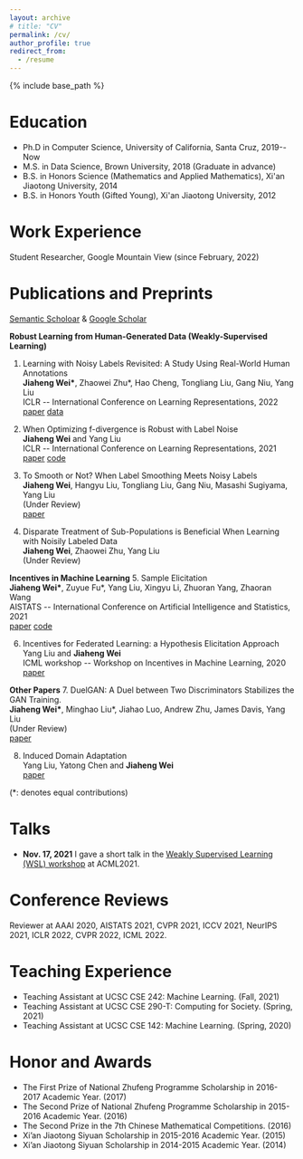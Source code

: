 ```yaml
---
layout: archive
# title: "CV"
permalink: /cv/
author_profile: true
redirect_from:
  - /resume
---
```


{% include base_path %}

Education
======
* Ph.D in Computer Science, University of California, Santa Cruz, 2019--Now
* M.S. in Data Science, Brown University, 2018  (Graduate in advance)
* B.S. in Honors Science (Mathematics and Applied Mathematics), Xi'an Jiaotong University, 2014
* B.S. in Honors Youth (Gifted Young), Xi'an Jiaotong University, 2012

Work Experience
======
Student Researcher, Google Mountain View (since February, 2022)

Publications and Preprints
======
[Semantic Scholoar](https://www.semanticscholar.org/author/Jiaheng-Wei/103410241) & [Google Scholar](https://scholar.google.com/citations?hl=en&view_op=list_works&gmla=AJsN-F4mzzRmyicjKgyJuE_WLzx_tpVQntZMEAN1HK6chxXKFENXHN68EgZTimHO8MrddNz0k99myPtWpGaSGugghQJktT4mVvqGV33rBg7DnSMTjo5630I&user=gfB8UaIAAAAJ)

**Robust Learning from Human-Generated Data (Weakly-Supervised Learning)**
1.	Learning with Noisy Labels Revisited: A Study Using Real-World Human Annotations     
**Jiaheng Wei\***, Zhaowei Zhu\*, Hao Cheng, Tongliang Liu, Gang Niu, Yang Liu     
ICLR -- International Conference on Learning Representations, 2022           
[paper](https://openreview.net/forum?id=TBWA6PLJZQm&referrer=%5BAuthor%20Console%5D(%2Fgroup%3Fid%3DICLR.cc%2F2022%2FConference%2FAuthors%23your-submissions))  [data](http://noisylabels.com/) 

2.  When Optimizing f-divergence is Robust with Label Noise           
**Jiaheng Wei** and Yang Liu      
ICLR -- International Conference on Learning Representations, 2021         
[paper](https://openreview.net/forum?id=WesiCoRVQ15)  [code](https://github.com/weijiaheng/Robust-f-divergence-measures)

3.  To Smooth or Not? When Label Smoothing Meets Noisy Labels       
**Jiaheng Wei**, Hangyu Liu, Tongliang Liu, Gang Niu, Masashi Sugiyama, Yang Liu         
(Under Review)           
[paper](https://arxiv.org/abs/2106.04149)  

4.  Disparate Treatment of Sub-Populations is Beneficial When Learning with Noisily Labeled Data             
**Jiaheng Wei**, Zhaowei Zhu, Yang Liu               
(Under Review)  

**Incentives in Machine Learning**
5.	Sample Elicitation           
**Jiaheng Wei\***, Zuyue Fu*, Yang Liu, Xingyu Li, Zhuoran Yang, Zhaoran Wang           
AISTATS -- International Conference on Artificial Intelligence and Statistics, 2021           
[paper](https://proceedings.mlr.press/v130/wei21c)  [code](https://github.com/weijiaheng/Credible-sample-elicitation)

6.	Incentives for Federated Learning: a Hypothesis Elicitation Approach           
Yang Liu and **Jiaheng Wei**            
ICML workshop -- Workshop on Incentives in Machine Learning, 2020               
[paper](https://arxiv.org/abs/2007.10596)     

**Other Papers**
7.	DuelGAN: A Duel between Two Discriminators Stabilizes the GAN Training.           
**Jiaheng Wei\***, Minghao Liu\*, Jiahao Luo, Andrew Zhu, James Davis, Yang Liu               
(Under Review)            
[paper](https://arxiv.org/abs/2101.07524)           

8.	Induced Domain Adaptation           
Yang Liu, Yatong Chen and **Jiaheng Wei**           
[paper](https://arxiv.org/abs/2107.05911)           

(\*: denotes equal contributions)       

Talks
======
* **Nov. 17, 2021** I gave a short talk in the [Weakly Supervised Learning (WSL) workshop](https://wsl-workshop.github.io/acml21.html) at ACML2021. 
  
Conference Reviews
======
Reviewer at AAAI 2020, AISTATS 2021, CVPR 2021, ICCV 2021, NeurIPS 2021, ICLR 2022, CVPR 2022, ICML 2022.

Teaching Experience
======
* Teaching Assistant at UCSC CSE 242: Machine Learning.  (Fall, 2021)      
* Teaching Assistant at UCSC CSE 290-T: Computing for Society.  (Spring, 2021)
* Teaching Assistant at UCSC CSE 142: Machine Learning.  (Spring, 2020)

Honor and Awards
======
* The First Prize of National Zhufeng Programme Scholarship in 2016-2017 Academic Year.  (2017)
* The Second Prize of National Zhufeng Programme Scholarship in 2015-2016 Academic Year.  (2016)
* The Second Prize in the 7th Chinese Mathematical Competitions.  (2016)
* Xi’an Jiaotong Siyuan Scholarship in 2015-2016 Academic Year.  (2015)
* Xi’an Jiaotong Siyuan Scholarship in 2014-2015 Academic Year.  (2014)
